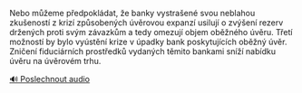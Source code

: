 
Nebo můžeme předpokládat, že banky vystrašené svou neblahou zkušeností z krizí způsobených úvěrovou expanzí usilují o zvýšení rezerv držených proti svým závazkům a tedy omezují objem oběžného úvěru. Třetí možností by bylo vyústění krize v úpadky bank poskytujících oběžný úvěr. Zničení fiduciárních prostředků vydaných těmito bankami sníží nabídku úvěru na úvěrovém trhu.

[🔊 Poslechnout audio](/data/7-paragraphs/audio/chapter_102/para_004-Nebo-meme-pedpokldat-e-banky-vystraen-svou.mp3)
